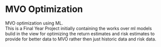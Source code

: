 # MVO Optimization
MVO optimization using ML.                        
This is a Final Year Project initially containing the works over ml models bulid in the view for optimizing the return estimates and risk estimates to provide for better data to MVO rather then just historic data and risk data.
